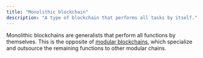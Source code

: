 ```yaml
---
title: "Monolithic blockchain"
description: "A type of blockchain that performs all tasks by itself."
---
```


Monolithic blockchains are generalists that perform all functions by themselves. This is the opposite of [modular blockchains](https://celestia.org/glossary/modular-blockchain/), which specialize and outsource the remaining functions to other modular chains.